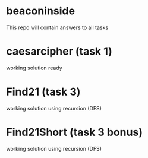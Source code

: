 # beaconinside
This repo will contain answers to all tasks

# caesarcipher (task 1)
working solution ready

# Find21 (task 3)
working solution using recursion (DFS)

# Find21Short (task 3 bonus)
working solution using recursion (DFS)

